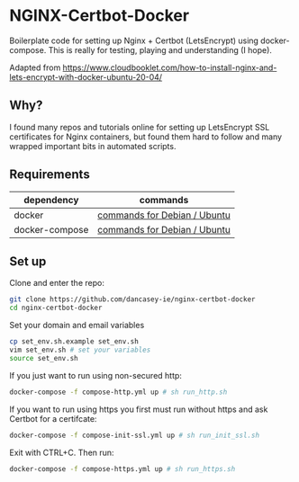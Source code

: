 NGINX-Certbot-Docker
=========================================================
Boilerplate code for setting up Nginx + Certbot (LetsEncrypt) using docker-compose. This is really for testing, playing and understanding (I hope).

Adapted from https://www.cloudbooklet.com/how-to-install-nginx-and-lets-encrypt-with-docker-ubuntu-20-04/

## Why?
I found many repos and tutorials online for setting up LetsEncrypt SSL certificates for Nginx containers, but found them hard to follow and many wrapped important bits in automated scripts.

## Requirements

dependency | commands
--- | ---
docker | [commands for Debian / Ubuntu](https://gist.github.com/smallwat3r/a1664013e6ca8fb9ee02dd4b886a4996)
docker-compose | [commands for Debian / Ubuntu](https://gist.github.com/smallwat3r/05f4b4a7a8361901d23bfdd492e40870)

## Set up

Clone and enter the repo:
```bash
git clone https://github.com/dancasey-ie/nginx-certbot-docker
cd nginx-certbot-docker
```

Set your domain and email variables
```bash
cp set_env.sh.example set_env.sh
vim set_env.sh # set your variables
source set_env.sh
```

If you just want to run using non-secured http:
```bash
docker-compose -f compose-http.yml up # sh run_http.sh
```

If you want to run using https you first must run without https and ask Certbot for a certifcate:
```bash
docker-compose -f compose-init-ssl.yml up # sh run_init_ssl.sh
```
Exit with CTRL+C. Then run:
```bash
docker-compose -f compose-https.yml up # sh run_https.sh
```